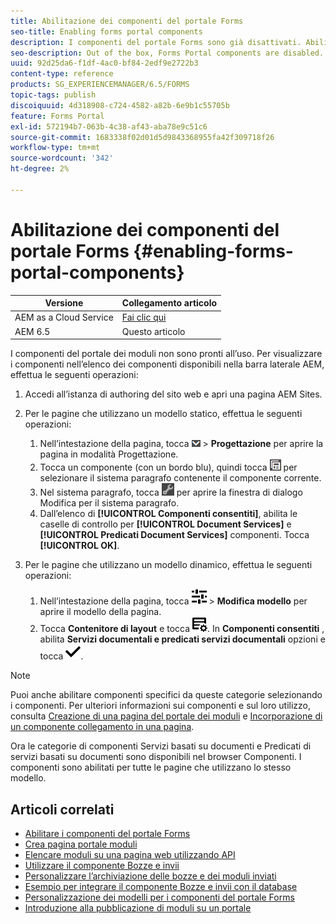 ```yaml
---
title: Abilitazione dei componenti del portale Forms
seo-title: Enabling forms portal components
description: I componenti del portale Forms sono già disattivati. Abilitare i gruppi di predicati Document Services e Document Services per abilitare i componenti di Forms Portal.
seo-description: Out of the box, Forms Portal components are disabled. Enable Document Services and Document Services Predicates groups to enable Forms Portal components.
uuid: 92d25da6-f1df-4ac0-bf84-2edf9e2722b3
content-type: reference
products: SG_EXPERIENCEMANAGER/6.5/FORMS
topic-tags: publish
discoiquuid: 4d318908-c724-4582-a82b-6e9b1c55705b
feature: Forms Portal
exl-id: 572194b7-063b-4c38-af43-aba78e9c51c6
source-git-commit: 1683338f02d01d5d9843368955fa42f309718f26
workflow-type: tm+mt
source-wordcount: '342'
ht-degree: 2%

---
```


# Abilitazione dei componenti del portale Forms {#enabling-forms-portal-components}

| Versione | Collegamento articolo |
| -------- | ---------------------------- |
| AEM as a Cloud Service | [Fai clic qui](https://experienceleague.adobe.com/docs/experience-manager-cloud-service/content/forms/adaptive-forms-authoring/authoring-adaptive-forms-foundation-components/configure-forms-portal.html) |
| AEM 6.5 | Questo articolo |

I componenti del portale dei moduli non sono pronti all’uso. Per visualizzare i componenti nell’elenco dei componenti disponibili nella barra laterale AEM, effettua le seguenti operazioni:

1. Accedi all’istanza di authoring del sito web e apri una pagina AEM Sites.

1. Per le pagine che utilizzano un modello statico, effettua le seguenti operazioni:

   1. Nell’intestazione della pagina, tocca ![elenco a discesa area di lavoro](assets/canvas-drop-down.png) > **Progettazione** per aprire la pagina in modalità Progettazione.
   1. Tocca un componente (con un bordo blu), quindi tocca ![a livello di campo](assets/field-level.png) per selezionare il sistema paragrafo contenente il componente corrente.
   1. Nel sistema paragrafo, tocca ![icona_impostazioni](assets/settings_icon.png) per aprire la finestra di dialogo Modifica per il sistema paragrafo.
   1. Dall’elenco di **[!UICONTROL Componenti consentiti]**, abilita le caselle di controllo per **[!UICONTROL Document Services]** e **[!UICONTROL Predicati Document Services]** componenti. Tocca **[!UICONTROL OK]**.

1. Per le pagine che utilizzano un modello dinamico, effettua le seguenti operazioni:

   1. Nell’intestazione della pagina, tocca ![proprietà](assets/properties.png) > **Modifica modello** per aprire il modello della pagina.
   1. Tocca **Contenitore di layout** e tocca ![Gestione feed](/help/forms/using/assets/feedmanagement.png). In **Componenti consentiti** , abilita **Servizi documentali e predicati servizi documentali** opzioni e tocca ![aem_6_3_forms_save](assets/aem_6_3_forms_save.png).

>[!NOTE]
>
>Puoi anche abilitare componenti specifici da queste categorie selezionando i componenti. Per ulteriori informazioni sui componenti e sul loro utilizzo, consulta [Creazione di una pagina del portale dei moduli](/help/forms/using/creating-form-portal-page.md) e [Incorporazione di un componente collegamento in una pagina](/help/forms/using/embedding-link-component-page.md).

Ora le categorie di componenti Servizi basati su documenti e Predicati di servizi basati su documenti sono disponibili nel browser Componenti. I componenti sono abilitati per tutte le pagine che utilizzano lo stesso modello.

## Articoli correlati

* [Abilitare i componenti del portale Forms](/help/forms/using/enabling-forms-portal-components.md)
* [Crea pagina portale moduli](/help/forms/using/creating-form-portal-page.md)
* [Elencare moduli su una pagina web utilizzando API](/help/forms/using/listing-forms-webpage-using-apis.md)
* [Utilizzare il componente Bozze e invii](/help/forms/using/draft-submission-component.md)
* [Personalizzare l’archiviazione delle bozze e dei moduli inviati](/help/forms/using/draft-submission-component.md)
* [Esempio per integrare il componente Bozze e invii con il database](/help/forms/using/integrate-draft-submission-database.md)
* [Personalizzazione dei modelli per i componenti del portale Forms](/help/forms/using/customizing-templates-forms-portal-components.md)
* [Introduzione alla pubblicazione di moduli su un portale](/help/forms/using/introduction-publishing-forms.md)
